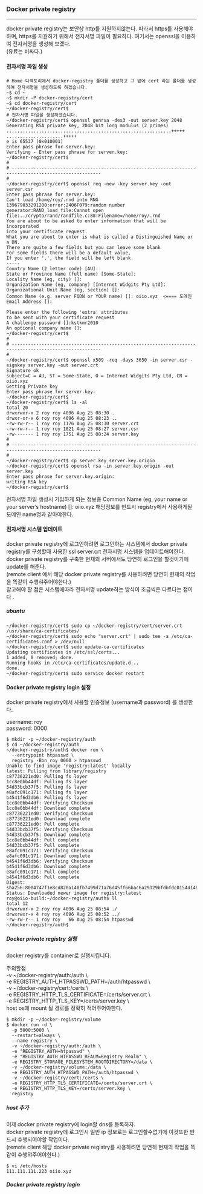 ### Docker private registry

---
docker private registry는 보안상 http를 지원하지않는다. 따라서 https를 사용해야 하며, https를 지원하기 위해서 전자서명 파일이 필요하다. 여기서는 openssl을 이용하여 전자서명을 생성해 보겠다.  
(유료는 비싸다.)    

#### 전자서명 파일 생성  
```
# Home 디렉토리에서 docker-registry 폴더를 생성하고 그 밑에 cert 라는 폴더를 생성하여 전자서명을 생성하도록 하겠습니다.
~$ cd ~
~$ mkdir -P docker-registry/cert
~$ cd docker-registry/cert
~/docker-registry/cert$ 
# 전자서명 파일을 생성하겠습니다. 
~/docker-registry/cert$ openssl genrsa -des3 -out server.key 2048
Generating RSA private key, 2048 bit long modulus (2 primes)
.............................................................+++++
.....................+++++
e is 65537 (0x010001)
Enter pass phrase for server.key:
Verifying - Enter pass phrase for server.key:
~/docker-registry/cert$
#
# -------------------------------------------------------------------------------------------------------
#
~/docker-registry/cert$ openssl req -new -key server.key -out server.csr
Enter pass phrase for server.key:
Can't load /home/roy/.rnd into RNG
139679033291200:error:2406F079:random number generator:RAND_load_file:Cannot open file:../crypto/rand/randfile.c:88:Filename=/home/roy/.rnd
You are about to be asked to enter information that will be incorporated
into your certificate request.
What you are about to enter is what is called a Distinguished Name or a DN.
There are quite a few fields but you can leave some blank
For some fields there will be a default value,
If you enter '.', the field will be left blank.
-----
Country Name (2 letter code) [AU]:
State or Province Name (full name) [Some-State]:
Locality Name (eg, city) []:
Organization Name (eg, company) [Internet Widgits Pty Ltd]:
Organizational Unit Name (eg, section) []:
Common Name (e.g. server FQDN or YOUR name) []: oiio.xyz  <==== 도메인
Email Address []:

Please enter the following 'extra' attributes
to be sent with your certificate request
A challenge password []:kstkmr2010
An optional company name []:
~/docker-registry/cert$
#
# -------------------------------------------------------------------------------------------------------
#
~/docker-registry/cert$ openssl x509 -req -days 3650 -in server.csr -signkey server.key -out server.crt
Signature ok
subject=C = AU, ST = Some-State, O = Internet Widgits Pty Ltd, CN = oiio.xyz
Getting Private key
Enter pass phrase for server.key:
~/docker-registry/cert$
~/docker-registry/cert$ ls -al
total 20
drwxrwxr-x 2 roy roy 4096 Aug 25 08:30 .
drwxr-xr-x 6 roy roy 4096 Aug 25 08:23 ..
-rw-rw-r-- 1 roy roy 1176 Aug 25 08:30 server.crt
-rw-rw-r-- 1 roy roy 1021 Aug 25 08:27 server.csr
-rw------- 1 roy roy 1751 Aug 25 08:24 server.key
#
# -------------------------------------------------------------------------------------------------------
#
~/docker-registry/cert$ cp server.key server.key.origin
~/docker-registry/cert$ openssl rsa -in server.key.origin -out server.key
Enter pass phrase for server.key.origin:
writing RSA key
~/docker-registry/cert$

```

전자서명 파일 생성시 기입하게 되는 정보중
Common Name (eg, your name or your server’s hostname) []: oiio.xyz
해당정보를 반드시 registry에서 사용하게될 도메인 name명과 같아야한다.

#### 전자서명 시스템 업데이트
docker private registry에 로그인하려면 로그인하는 시스템에서 docker private registry를 구성할때 사용한 ssl server.crt 전자서명 시스템을 업데이트해야한다.  
docker private registry를 구축한 현재의 서버에서도 당연히 로그인을 할것이기에 update를 해준다.  
(remote client 에서 해당 docker private registry를 사용하려면 당연히 현재의 작업을 똑같이 수행햐주어야한다.)  
참고해야 할 점은 시스템에따라 전자서명 update하는 방식이 조금씩은 다르다는 점이다 .  

##### ubuntu
```
~/docker-registry/cert$ sudo cp ~/docker-registry/cert/server.crt /usr/share/ca-certificates/
~/docker-registry/cert$ sudo echo "server.crt" | sudo tee -a /etc/ca-certificates.conf > /dev/null
~/docker-registry/cert$ sudo update-ca-certificates
Updating certificates in /etc/ssl/certs...
1 added, 0 removed; done.
Running hooks in /etc/ca-certificates/update.d...
done.
~/docker-registry/cert$ sudo service docker restart
```

#### Docker private registry login 설정
docker private registry에서 사용할 인증정보 (username과 password) 를 생성한다.  

username: roy  
password: 0000  

```
$ mkdir -p ~/docker-registry/auth
$ cd ~/docker-registry/auth
~/docker-registry/auth$ docker run \
  --entrypoint htpasswd \
  registry -Bbn roy 0000 > htpasswd
Unable to find image 'registry:latest' locally
latest: Pulling from library/registry
c87736221ed0: Pulling fs layer
1cc8e0bb44df: Pulling fs layer
54d33bcb37f5: Pulling fs layer
e8afc091c171: Pulling fs layer
b4541f6d3db6: Pulling fs layer
1cc8e0bb44df: Verifying Checksum
1cc8e0bb44df: Download complete
c87736221ed0: Verifying Checksum
c87736221ed0: Download complete
c87736221ed0: Pull complete
54d33bcb37f5: Verifying Checksum
54d33bcb37f5: Download complete
1cc8e0bb44df: Pull complete
54d33bcb37f5: Pull complete
e8afc091c171: Verifying Checksum
e8afc091c171: Download complete
b4541f6d3db6: Verifying Checksum
b4541f6d3db6: Download complete
e8afc091c171: Pull complete
b4541f6d3db6: Pull complete
Digest: sha256:8004747f1e8cd820a148fb7499d71a76d45ff66bac6a29129bfdbfdc0154d146
Status: Downloaded newer image for registry:latest
roy@oiio-build:~/docker-registry/auth$ ll
total 12
drwxrwxr-x 2 roy roy 4096 Aug 25 08:54 ./
drwxrwxr-x 4 roy roy 4096 Aug 25 08:52 ../
-rw-rw-r-- 1 roy roy   66 Aug 25 08:54 htpasswd
~/docker-registry/auth$
```

##### Docker private registry 실행
docker registry를 container로 실행시킵니다.    

주의할점  
-v ~/docker-registry/auth:/auth \  
-e REGISTRY_AUTH_HTPASSWD_PATH=/auth/htpasswd \  
-v ~/docker-registry/cert:/certs \  
-e REGISTRY_HTTP_TLS_CERTIFICATE=/certs/server.crt \  
-e REGISTRY_HTTP_TLS_KEY=/certs/server.key \  
host os에 mount 될 경로를 정확히 적어주어야한다.  
 
```
$ mkdir -p ~/docker-registry/volume
$ docker run -d \
  -p 5000:5000 \
  --restart=always \
  --name registry \
  -v ~/docker-registry/auth:/auth \
  -e "REGISTRY_AUTH=htpasswd" \
  -e "REGISTRY_AUTH_HTPASSWD_REALM=Registry Realm" \
  -e REGISTRY_STORAGE_FILESYSTEM_ROOTDIRECTORY=/data \
  -v ~/docker-registry/volume:/data \
  -e REGISTRY_AUTH_HTPASSWD_PATH=/auth/htpasswd \
  -v ~/docker-registry/cert:/certs \
  -e REGISTRY_HTTP_TLS_CERTIFICATE=/certs/server.crt \
  -e REGISTRY_HTTP_TLS_KEY=/certs/server.key \
  registry
```

##### host 추가
이제 docker private registry에 login할 dns를 등록하자.  
docker private registry에 로그인시 일반 ip 정보로는 로그인할수없기에 이것또한 반드시 수행되어야할 작업이다.  
(remote client 해당 docker private registry를 사용하려면 당연히 현재의 작업을 똑같이 수행햐주어야한다.)  
```
$ vi /etc/hosts
111.111.111.223 oiio.xyz
```

##### Docker private registry login
```
```